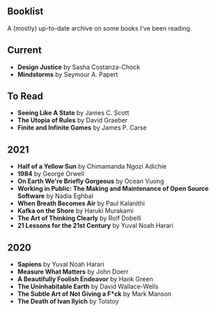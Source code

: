## Booklist
A (mostly) up-to-date archive on some books I've been reading.

## Current
* **Design Justice** by Sasha Costanza-Chock
* **Mindstorms** by Seymour A. Papert

## To Read
* **Seeing Like A State** by James C. Scott
* **The Utopia of Rules** by David Graeber
* **Finite and Infinite Games** by James P. Carse

## 2021
* **Half of a Yellow Sun** by Chimamanda Ngozi Adichie
* **1984** by George Orwell
* **On Earth We're Briefly Gorgeous** by Ocean Vuong
* **Working in Public: The Making and Maintenance of Open Source Software** by Nadia Eghbal
* **When Breath Becomes Air** by Paul Kalanithi
* **Kafka on the Shore** by Haruki Murakami
* **The Art of Thinking Clearly** by Rolf Dobelli
* **21 Lessons for the 21st Century** by Yuval Noah Harari

## 2020
* **Sapiens** by Yuval Noah Harari
* **Measure What Matters** by John Doerr
* **A Beautifully Foolish Endeavor** by Hank Green
* **The Uninhabitable Earth** by David Wallace-Wells
* **The Subtle Art of Not Giving a F*ck** by Mark Manson
* **The Death of Ivan Ilyich** by Tolstoy
